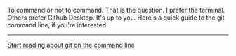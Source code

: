 To command or not to command. That is the question. I prefer the terminal. Others prefer Github Desktop. It's up to you. Here's a quick guide to the git command line, if you're interested.

-----------------------------
[Start reading about git on the command line](http://rogerdudler.github.io/git-guide/#setup)
